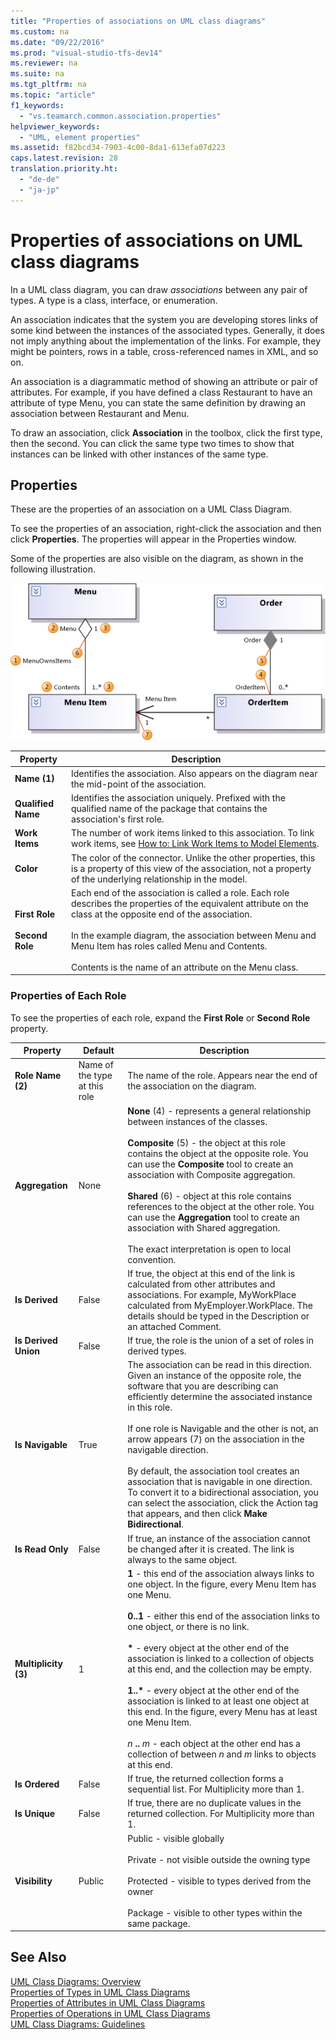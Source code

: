 ```yaml
---
title: "Properties of associations on UML class diagrams"
ms.custom: na
ms.date: "09/22/2016"
ms.prod: "visual-studio-tfs-dev14"
ms.reviewer: na
ms.suite: na
ms.tgt_pltfrm: na
ms.topic: "article"
f1_keywords: 
  - "vs.teamarch.common.association.properties"
helpviewer_keywords: 
  - "UML, element properties"
ms.assetid: f82bcd34-7903-4c00-8da1-613efa07d223
caps.latest.revision: 28
translation.priority.ht: 
  - "de-de"
  - "ja-jp"
---
```

# Properties of associations on UML class diagrams
In a UML class diagram, you can draw *associations* between any pair of types. A type is a class, interface, or enumeration.  
  
 An association indicates that the system you are developing stores links of some kind between the instances of the associated types. Generally, it does not imply anything about the implementation of the links. For example, they might be pointers, rows in a table, cross-referenced names in XML, and so on.  
  
 An association is a diagrammatic method of showing an attribute or pair of attributes. For example, if you have defined a class Restaurant to have an attribute of type Menu, you can state the same definition by drawing an association between Restaurant and Menu.  
  
 To draw an association, click **Association** in the toolbox, click the first type, then the second. You can click the same type two times to show that instances can be linked with other instances of the same type.  
  
## Properties  
 These are the properties of an association on a UML Class Diagram.  
  
 To see the properties of an association, right-click the association and then click **Properties**. The properties will appear in the Properties window.  
  
 Some of the properties are also visible on the diagram, as shown in the following illustration.  
  
 ![Properties on assocations](../vs140/media/uml_classprop.png "UML_ClassProp")  
  
|**Property**|Description|  
|------------------|-----------------|  
|**Name (1)**|Identifies the association. Also appears on the diagram near the mid-point of the association.|  
|**Qualified Name**|Identifies the association uniquely. Prefixed with the qualified name of the package that contains the association's first role.|  
|**Work Items**|The number of work items linked to this association. To link work items, see [How to: Link Work Items to Model Elements](../vs140/link-model-elements-and-work-items.md).|  
|**Color**|The color of the connector. Unlike the other properties, this is a property of this view of the association, not a property of the underlying relationship in the model.|  
|**First Role**<br /><br /> **Second Role**|Each end of the association is called a role. Each role describes the properties of the equivalent attribute on the class at the opposite end of the association.<br /><br /> In the example diagram, the association between Menu and Menu Item has roles called Menu and Contents.<br /><br /> Contents is the name of an attribute on the Menu class.|  
  
### Properties of Each Role  
 To see the properties of each role, expand the **First Role** or **Second Role** property.  
  
|**Property**|**Default**|Description|  
|------------------|-----------------|-----------------|  
|**Role Name (2)**|Name of the type at this role|The name of the role. Appears near the end of the association on the diagram.|  
|**Aggregation**|None|**None** (4) - represents a general relationship between instances of the classes.<br /><br /> **Composite** (5) - the object at this role contains the object at the opposite role. You can use the **Composite** tool to create an association with Composite aggregation.<br /><br /> **Shared** (6) - object at this role contains references to the object at the other role. You can use the **Aggregation** tool to create an association with Shared aggregation.<br /><br /> The exact interpretation is open to local convention.|  
|**Is Derived**|False|If true, the object at this end of the link is calculated from other attributes and associations. For example, MyWorkPlace calculated from MyEmployer.WorkPlace. The details should be typed in the Description or an attached Comment.|  
|**Is Derived Union**|False|If true, the role is the union of a set of roles in derived types.|  
|**Is Navigable**|True|The association can be read in this direction. Given an instance of the opposite role, the software that you are describing can efficiently determine the associated instance in this role.<br /><br /> If one role is Navigable and the other is not, an arrow appears (7) on the association in the navigable direction.<br /><br /> By default, the association tool creates an association that is navigable in one direction. To convert it to a bidirectional association, you can select the association, click the Action tag that appears, and then click **Make Bidirectional**.|  
|**Is Read Only**|False|If true, an instance of the association cannot be changed after it is created. The link is always to the same object.|  
|**Multiplicity (3)**|1|**1** - this end of the association always links to one object. In the figure, every Menu Item has one Menu.<br /><br /> **0..1** - either this end of the association links to one object, or there is no link.<br /><br /> **\*** - every object at the other end of the association is linked to a collection of objects at this end, and the collection may be empty.<br /><br /> **1..\*** - every object at the other end of the association is linked to at least one object at this end. In the figure, every Menu has at least one Menu Item.<br /><br /> *n* **..** *m* - each object at the other end has a collection of between *n* and *m* links to objects at this end.|  
|**Is Ordered**|False|If true, the returned collection forms a sequential list. For Multiplicity more than 1.|  
|**Is Unique**|False|If true, there are no duplicate values in the returned collection. For Multiplicity more than 1.|  
|**Visibility**|Public|Public - visible globally<br /><br /> Private - not visible outside the owning type<br /><br /> Protected - visible to types derived from the owner<br /><br /> Package - visible to other types within the same package.|  
  
## See Also  
 [UML Class Diagrams: Overview](../vs140/uml-class-diagrams--reference.md)   
 [Properties of Types in UML Class Diagrams](../vs140/properties-of-types-on-uml-class-diagrams.md)   
 [Properties of Attributes in UML Class Diagrams](../vs140/properties-of-attributes-on-uml-class-diagrams.md)   
 [Properties of Operations in UML Class Diagrams](../vs140/properties-of-operations-on-uml-class-diagrams.md)   
 [UML Class Diagrams: Guidelines](../vs140/uml-class-diagrams--guidelines.md)